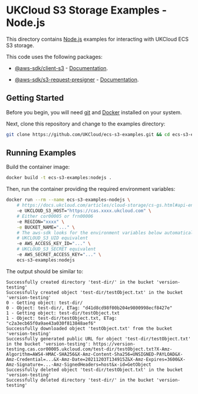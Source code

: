 # UKCloud S3 Storage Examples - Node.js

This directory contains [Node.js](https://nodejs.org/en/) examples for interacting with UKCloud ECS S3 storage.

This code uses the following packages:

* [@aws-sdk/client-s3](https://www.npmjs.com/package/@aws-sdk/client-s3) - [Documentation](https://docs.aws.amazon.com/AWSJavaScriptSDK/v3/latest/clients/client-s3/index.html).

* [@aws-sdk/s3-request-presigner](https://www.npmjs.com/package/@aws-sdk/s3-request-presigner) - [Documentation](https://docs.aws.amazon.com/AWSJavaScriptSDK/v3/latest/modules/_aws_sdk_s3_request_presigner.html).

## Getting Started

Before you begin, you will need [git](https://git-scm.com/) and [Docker](https://www.docker.com/) installed on your system.

Next, clone this repository and change to the examples directory:

```bash
git clone https://github.com/UKCloud/ecs-s3-examples.git && cd ecs-s3-examples/nodejs/
```

## Running Examples

Build the container image:

```bash
docker build -t ecs-s3-examples:nodejs .
```

Then, run the container providing the required environment variables:

```bash
docker run --rm --name ecs-s3-examples-nodejs \
    # https://docs.ukcloud.com/articles/cloud-storage/cs-gs.html#api-endpoints
    -e UKCLOUD_S3_HOST="https://cas.xxxx.ukcloud.com" \
    # Either cor00005 or frn00006
    -e REGION="xxxx" \
    -e BUCKET_NAME="..." \
    # The aws-sdk looks for the environment variables below automatically
    # UKCLOUD_S3_UID equivalent
    -e AWS_ACCESS_KEY_ID="..." \
    # UKCLOUD_S3_SECRET equivalent
    -e AWS_SECRET_ACCESS_KEY="..." \
    ecs-s3-examples:nodejs
```

The output should be similar to:

```
Successfully created directory 'test-dir/' in the bucket 'version-testing'
Successfully created object 'test-dir/testObject.txt' in the bucket 'version-testing'
0 - Getting object: test-dir/
0 - Object: test-dir/, ETag: "d41d8cd98f00b204e9800998ecf8427e"
1 - Getting object: test-dir/testObject.txt
1 - Object: test-dir/testObject.txt, ETag: "c2a3ecb65f0a9ae43a030f813848aef6"
Successfully downloaded object 'testObject.txt' from the bucket 'version-testing'
Successfully generated public URL for object 'test-dir/testObject.txt' in the bucket 'version-testing': https://version-testing.cas.cor00005.ukcloud.com/test-dir/testObject.txt?X-Amz-Algorithm=AWS4-HMAC-SHA256&X-Amz-Content-Sha256=UNSIGNED-PAYLOAD&X-Amz-Credential=...&X-Amz-Date=20211203T134915Z&X-Amz-Expires=3600&X-Amz-Signature=...-Amz-SignedHeaders=host&x-id=GetObject
Successfully deleted object 'test-dir/testObject.txt' in the bucket 'version-testing'
Successfully deleted directory 'test-dir/' in the bucket 'version-testing'
```
